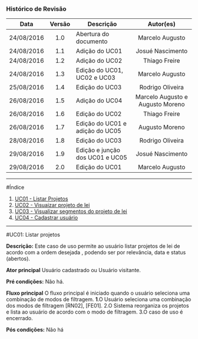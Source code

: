 ### Histórico de Revisão

| Data | Versão | Descrição | Autor(es) |
| :---: | :---: | --- | :---: |
| 24/08/2016 | 1.0 | Abertura do documento | Marcelo Augusto |
| 24/08/2016 | 1.1 | Adição do UC01 | Josué Nascimento |
| 24/08/2016 | 1.2 | Adição do UC02 | Thiago Freire |
| 24/08/2016| 1.3 | Edição do UC01, UC02 e UC03 | Marcelo Augusto |
| 25/08/2016 | 1.4 | Edição do UC03 | Rodrigo Oliveira |
| 26/08/2016 | 1.5 | Adição do UC04 | Marcelo Augusto e Augusto Moreno |
| 26/08/2016 | 1.6 | Edição do UC02 | Thiago Freire |
| 26/08/2016 | 1.7 | Edição do UC01 e adição do UC05 | Augusto Moreno |
| 28/08/2016 | 1.8 | Edição do UC03 | Rodrigo Oliveira |
| 29/08/2016 | 1.9 | Edição e junção dos UC01 e UC05 | Josué Nascimento |
| 29/08/2016 | 2.0 | Edição do UC01 | Marcelo Augusto |
***

#Índice

1. [UC01 - Listar Projetos](#uc01-listar-projetos)
2. [UC02 - Visuaizar projeto de lei](#uc02-visualizar-projeto-de-lei)
3. [UC03 - Visualizar segmentos do projeto de lei](#uc03-visualizar-segmento)
4. [UC04 - Cadastrar usuário](#uc04-cadastrar-usuário)

***

#UC01: Listar projetos

 <b>Descrição:</b> Este caso de uso permite ao usuário listar projetos de lei de acordo com a ordem desejada , podendo ser por relevância, data e  status (abertos).

<b>Ator principal</b> Usuário cadastrado ou Usuário visitante.

<b>Pré condições:</b> Não há.

<b>Fluxo principal</b> O fluxo principal é iniciado quando o usuário seleciona uma combinação de modos de filtragem.
    <b>1</b>.O Usuário seleciona uma combinação dos modos de filtragem [RN02], [FE01].
    2.O Sistema reorganiza os projetos e lista ao usuário de acordo com o modo de filtragem.
    3.O caso de uso é encerrado.

<b>Pós condições:</b> Não há
